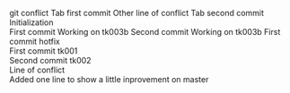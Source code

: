git conflict						Tab first commit
Other line of conflict					Tab second commit  
Initialization  
First commit 						Working on tk003b 
Second commit 						Working on tk003b 
First commit hotfix  
First commit tk001  
Second commit tk002  
Line of conflict  
Added one line to show a little inprovement on master  
